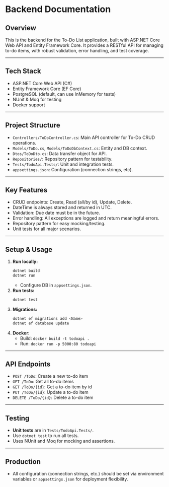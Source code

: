 # Backend Documentation

## Overview
This is the backend for the To-Do List application, built with ASP.NET Core Web API and Entity Framework Core. It provides a RESTful API for managing to-do items, with robust validation, error handling, and test coverage.

---

## Tech Stack
- ASP.NET Core Web API (C#)
- Entity Framework Core (EF Core)
- PostgreSQL (default, can use InMemory for tests)
- NUnit & Moq for testing
- Docker support

---

## Project Structure
- `Controllers/ToDoController.cs`: Main API controller for To-Do CRUD operations.
- `Models/ToDo.cs`, `Models/ToDoDbContext.cs`: Entity and DB context.
- `Dtos/ToDoDto.cs`: Data transfer object for API.
- `Repositories/`: Repository pattern for testability.
- `Tests/TodoApi.Tests/`: Unit and integration tests.
- `appsettings.json`: Configuration (connection strings, etc).

---

## Key Features
- CRUD endpoints: Create, Read (all/by id), Update, Delete.
- DateTime is always stored and returned in UTC.
- Validation: Due date must be in the future.
- Error handling: All exceptions are logged and return meaningful errors.
- Repository pattern for easy mocking/testing.
- Unit tests for all major scenarios.


---

## Setup & Usage
1. **Run locally:**
   ```sh
   dotnet build
   dotnet run
   ```
   - Configure DB in `appsettings.json`.
2. **Run tests:**
   ```sh
   dotnet test
   ```
3. **Migrations:**
   ```sh
   dotnet ef migrations add <Name>
   dotnet ef database update
   ```
4. **Docker:**
   - Build: `docker build -t todoapi .`
   - Run: `docker run -p 5000:80 todoapi`

---

## API Endpoints
- `POST /ToDo`: Create a new to-do item
- `GET /ToDo`: Get all to-do items
- `GET /ToDo/{id}`: Get a to-do item by id
- `PUT /ToDo/{id}`: Update a to-do item
- `DELETE /ToDo/{id}`: Delete a to-do item

---

## Testing
- **Unit tests** are in `Tests/TodoApi.Tests/`.
- Use `dotnet test` to run all tests.
- Uses NUnit and Moq for mocking and assertions.

---

## Production
- All configuration (connection strings, etc.) should be set via environment variables or `appsettings.json` for deployment flexibility.


